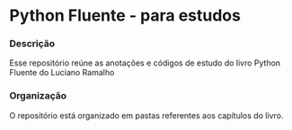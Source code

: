 # Python Fluente - para estudos

### Descrição

Esse repositório reúne as anotações e códigos de estudo do livro Python Fluente do Luciano Ramalho

### Organização

O repositório está organizado em pastas referentes aos capítulos do livro. 
